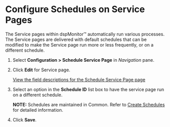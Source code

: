 # Configure Schedules on Service Pages

The Service pages within dspMonitor™ automatically run various
processes. The Service pages are delivered with default schedules that
can be modified to make the Service page run more or less frequently, or
on a different schedule.

1.  Select **Configuration \> Schedule Service Page** in *Navigation*
    pane.

2.  Click **Edit** for Service page.
    
    [View the field descriptions for the Schedule Service Page
    page](../Page_Desc/Schedule_Service_Page_H.htm)

3.  Select an option in the **Schedule ID** list box to have the service
    page run on a different schedule.
    
    **NOTE:** Schedules are maintained in Common. Refer to [Create
    Schedules](../../../Platform/Common/Use_Cases/Create_Schedules.htm)
    for detailed information.

4.  Click **Save**.
